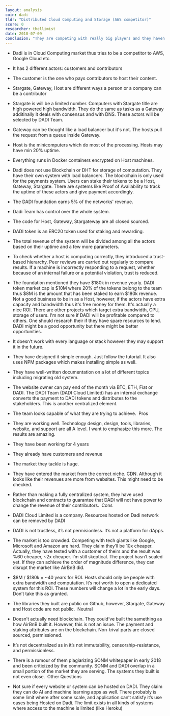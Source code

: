 ```yaml
---
layout: analysis
coin: dadi
tldr: "Distributed Cloud Computing and Storage (AWS competitor)"
score: 0
researcher: thellimist
date: 2018-07-09
conclusion: "They are competing with really big players and they haven’t shown 10x improvement. DADI might succeed moderately but I don’t think it’ll be a billion dollar company. "
---
```


- Dadi is in Cloud Computing market thus tries to be a competitor to AWS, Google Cloud etc. 
- It has 2 different actors: customers and contributors
- The customer is the one who pays contributors to host their content.
- Stargate, Gateway, Host are different ways a person or a company can be a contributor
- Stargate is will be a limited number. Computers with Stargate title are high powered high bandwidth. They do the same as tasks as a Gateway additinally it deals with consensus and  with DNS. These actors will be selected by DADI Team.
- Gateway can be thought like a load balancer but it's not. The hosts pull the request from a queue inside Gateway. 
- Host is the minicomputers which do most of the processing. Hosts may have min 20% uptime.
- Everything runs in Docker containers encrypted on Host machines.
- Dadi does not use Blockchain or DHT for storage of computation. They have their own system with load balancers. The blockchain is only used for the payments system. Users can stake their tokens to be a Host, Gateway, Stargate. There are systems like Proof of Availability to track the uptime of these actors and give payment accordingly. 
- The DADI foundation earns 5% of the networks' revenue.
- Dadi Team has control over the whole system. 
- The code for Host, Gateway, Stargateway are all closed sourced. 
- DADI token is an ERC20 token used for staking and rewarding. 
- The total revenue of the system will be divided among all the actors based on their uptime and a few more parameters.
- To check whether a host is computing correctly, they introduced a trust-based hierarchy. Peer reviews are carried out regularly to compare results. If a machine is incorrectly responding to a request, whether because of an internal failure or a potential violation, trust is reduced. 
- The foundation mentioned they have $180k in revenue yearly. DADI token market cap is $10M where 20% of the tokens belong to the team thus $8M is the amount that has been staked to earn $180k revenue. Not a good business to be in as a Host, however, if the actors have extra capacity and bandwidth thus it's free money for them. It's actually a nice ROI. There are other projects which target extra bandwidth, CPU, storage of users. I'm not sure if DADI will be profitable compared to others. One should research their if they have spare resources to lend. DADI might be a good opportunity but there might be better opportunities. 
- It doesn’t work with every language or stack however they may support it in the future.
- They have designed it simple enough. Just follow the tutorial. It also uses NPM packages which makes installing simple as well. 
- They have well-written documentation on a lot of different topics including migrating old system. 
- The website owner can pay end of the month via BTC, ETH, Fiat or DADI. The DADI Team (DADI Cloud Limited) has an internal exchange converts the payment to DADI tokens and distributes to the stakeholders. This is another centralized element.
- The team looks capable of what they are trying to achieve.
 Pros

- They are working well. Technology design, design, tools, libraries, website, and support are all A level. I want to emphasize this more. The results are amazing. 
- They have been working for 4 years
- They already have customers and revenue
- The market they tackle is huge. 
- They have entered the market from the correct niche. CDN. Although it looks like their revenues are more from websites. This might need to be checked. 
- Rather than making a fully centralized system, they have used blockchain and contracts to guarantee that DADI will not have power to change the revenue of their contributors.
 Cons

- DADI Cloud Limited is a company. Resources hosted on Dadi network can be removed by DADI
- DADI is not trustless, it’s not permisionless. It’s not a platform for dApps.
- The market is too crowded. Competing with tech giants like Google, Microsoft and Amazon are hard. They claim they’ll be 10x cheaper. Actually, they have tested with a customer of theirs and the result was %60 cheaper, ~2x cheaper. I’m still skeptical. The project hasn’t scaled yet. If they can achieve the order of magnitude difference, they can disrupt the market like AirBnB did. 
- $8M / $180k = ~40 years for ROI. Hosts should only be people with extra bandwidth and computation. It’s not worth to open a dedicated system for this ROI. These numbers will change a lot in the early days. Don’t take this as granted.
- The libraries they built are public on Github, however, Stargate, Gateway and Host code are not public. 
 Neutral
- Doesn’t actually need blockchain. They could’ve built the samething as how AirBnB built it. However, this is not an issue. The payment and staking attributes are on the blockchain. Non-trival parts are closed sourced, permissioned. 
- It’s not decentralized as in it’s not immutability, censorship-resistance, and permissionless. 
- There is a rumour of them plagiarizing SONM whitepaper in early 2018 and been criticized by the community. SONM and DADI overlap in a small portion of the market they are serving. The systems they built is not even close. 
 Other Questions

- Not sure if every website or system can be hosted on DADI. They claim they can do AI and machine learning apps as well. There probably is some limit where after some scale, and application can’t satisfy it’s use cases being Hosted on Dadi. The limit exists in all kinds of systems where access to the machine is limited (like Heroku)
